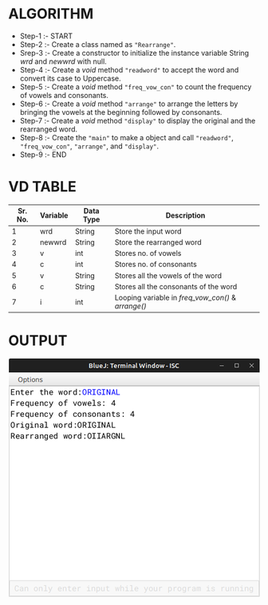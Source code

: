 # ALGORITHM

- Step-1 :- START
- Step-2 :- Create a class named as `"Rearrange"`.
- Srep-3 :- Create a constructor to initialize the instance variable String *wrd* and *newwrd* with null.
- Step-4 :- Create a *void* method `"readword"` to accept the word and convert its case to Uppercase.
- Step-5 :- Create a *void* method `"freq_vow_con"` to count the frequency of vowels and consonants.
- Step-6 :- Create a *void* method `"arrange"` to arrange the letters by bringing the vowels at the beginning followed by consonants.
- Step-7 :- Create a *void* method `"display"` to display the original and the rearranged word.
- Step-8 :- Create the `"main"` to make a object and call `"readword"`, `"freq_vow_con"`, `"arrange"`, and `"display"`.
- Step-9 :- END

# VD TABLE

| Sr. No. | Variable | Data Type | Description |
| --- | --- | --- | --- |
| 1 | wrd | String | Store the input word |
| 2 | newwrd | String | Store the rearranged word |
| 3 | v | int | Stores no. of vowels |
| 4 | c | int | Stores no. of consonants |
| 5 | v | String | Stores all the vowels of the word |
| 6 | c | String | Stores all the consonants of the word |
| 7 | i | int | Looping variable in *freq_vow_con()* & *arrange()* |

# OUTPUT

<p align="center">
<img width="auto" height="auto" alt="output" src="./output.png">
</p>